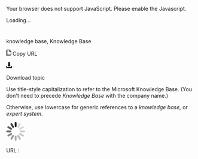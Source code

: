 Your browser does not support JavaScript. Please enable the Javascript.

Loading...

# 

knowledge base, Knowledge Base

![Copy URL](media/knowledge-base/Copy.png)
Copy URL

![Download](media/knowledge-base/Download.png)

Download topic

Use title-style capitalization to refer to the Microsoft Knowledge Base. (You don't need to precede *Knowledge Base* with the company name.) 

Otherwise, use lowercase for generic references to a *knowledge base,* or *expert system*. 

![In progress](media/knowledge-base/activity-large.gif)

URL :
